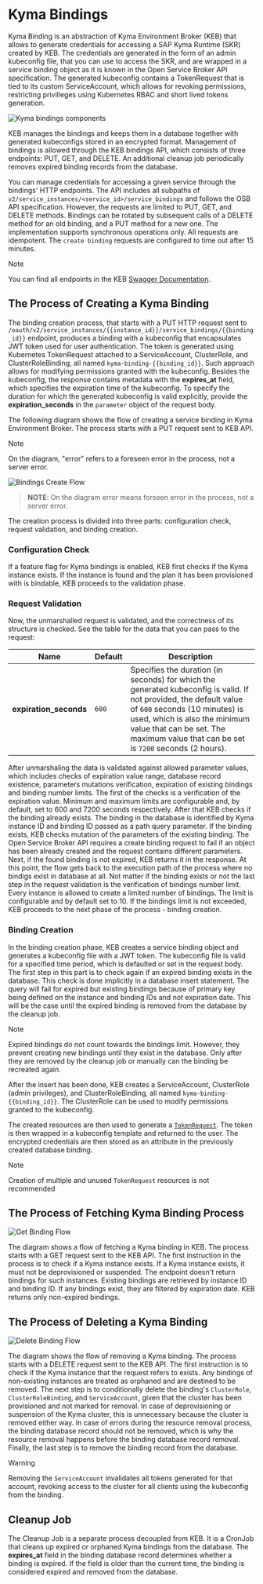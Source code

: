 # Kyma Bindings

Kyma Binding is an abstraction of Kyma Environment Broker (KEB) that allows to generate credentials for accessing a SAP Kyma Runtime (SKR) created by KEB. The credentials are generated in the form of an admin kubeconfig file, that you can use to access the SKR, and are wrapped in a service binding object as it is known in the Open Service Broker API specification. The generated kubeconfig contains a TokenRequest that is tied to its custom ServiceAccount, which allows for revoking permissions, restricting privilleges using Kubernetes RBAC and short lived tokens generation.

![Kyma bindings components](../assets/bindings-general.drawio.svg)

KEB manages the bindings and keeps them in a database together with generated kubeconfigs stored in an encrypted format. Management of bindings is allowed through the KEB bindings API, which consists of three endpoints: PUT, GET, and DELETE. An additional cleanup job periodically removes expired binding records from the database.

You can manage credentials for accessing a given service through the bindings' HTTP endpoints. The API includes all subpaths of `v2/service_instances/<service_id>/service_bindings` and follows the OSB API specification. However, the requests are limited to PUT, GET, and DELETE methods. Bindings can be rotated by subsequent calls of a DELETE method for an old binding, and a PUT method for a new one. The implementation supports synchronous operations only. All requests are idempotent. The `create binding` requests are configured to time out after 15 minutes.

> [!NOTE]
> You can find all endpoints in the KEB [Swagger Documentation](https://kyma-env-broker.cp.stage.kyma.cloud.sap/#/Bindings).

## The Process of Creating a Kyma Binding

The binding creation process, that starts with a PUT HTTP request sent to `/oauth/v2/service_instances/{{instance_id}}/service_bindings/{{binding_id}}` endpoint, produces a binding with a kubeconfig that encapsulates JWT token used for user authentication. The token is generated using Kubernetes TokenRequest attached to a ServiceAccount, ClusterRole, and ClusterRoleBinding, all named `kyma-binding-{{binding_id}}`. Such approach allows for modifying permissions granted with the kubeconfig.
Besides the kubeconfig, the response contains metadata with the **expires_at** field, which specifies the expiration time of the kubeconfig. 
To specify the duration for which the generated kubeconfig is valid explicitly, provide the **expiration_seconds** in the `parameter` object of the request body.


The following diagram shows the flow of creating a service binding in Kyma Environment Broker. The process starts with a PUT request sent to KEB API. 

> [!NOTE] 
> On the diagram, "error" refers to a foreseen error in the process, not a server error.

![Bindings Create Flow](../assets/bindings-create-flow.drawio.svg)

> **NOTE**: On the diagram error means forseen error in the process, not a server error.

The creation process is divided into three parts: configuration check, request validation, and binding creation.

### Configuration Check
If a feature flag for Kyma bindings is enabled, KEB first checks if the Kyma instance exists. If the instance is found and the plan it has been provisioned with is bindable, KEB proceeds to the validation phase.

### Request Validation
Now, the unmarshalled request is validated, and the correctness of its structure is checked. See the table for the data that you can pass to the request:

| Name                   | Default | Description                                                                                                                                                                                                                                                                                                                                                          |
|------------------------|---------|----------------------------------------------------------------------------------------------------------------------------------------------------------------------------------------------------------------------------------------------------------------------------------------------------------------------------------------------------------------------|
| **expiration_seconds** | `600`   | Specifies the duration (in seconds) for which the generated kubeconfig is valid. If not provided, the default value of `600` seconds (10 minutes) is used, which is also the minimum value that can be set. The maximum value that can be set is `7200` seconds (2 hours).                                             |

After unmarshaling the data is validated against allowed parameter values, which includes checks of expiration value range, database record existence, parameters mutations verification, expiration of existing bindings and binding number limits. The first of the checks is a verification of the expiration value. Minimum and maximum limits are configurable and, by default, set to 600 and 7200 seconds respectively. After that KEB checks if the binding already exists. The binding in the database is identified by Kyma instance ID and binding ID passed as a path query parameter. If the binding exists, KEB checks mutation of the parameters of the existing binding. The Open Service Broker API requires a create binding request to fail if an object has been already created and the request contains different parameters. Next, if the found binding is not expired, KEB returns it in the response. At this point, the flow gets back to the execution path of the process where no bindigs exist in database at all. Not matter if the binding exists or not the last step in the request validation is the verification of bindings number limit. Every instance is allowed to create a limited number of bindings. The limit is configurable and by default set to 10. If the bindings limit is not exceeded, KEB proceeds to the next phase of the process - binding creation.  


### Binding Creation

In the binding creation phase, KEB creates a service binding object and generates a kubeconfig file with a JWT token. The kubeconfig file is valid for a specified time period, which is defaulted or set in the request body. The first step in this part is to check again if an expired binding exists in the database. This check is done implicitly in a database insert statement. The query will fail for expired but existing bindings because of primary key being defined on the instance and binding IDs and not expiration date. This will be the case until the expired binding is removed from the database by the cleanup job. 
> [!NOTE]
>  Expired bindings do not count towards the bindings limit. However, they prevent creating new bindings until they exist in the database. Only after they are removed by the cleanup job or manually can the binding be recreated again.

After the insert has been done, KEB creates a ServiceAccount, ClusterRole (admin privileges), and ClusterRoleBinding, all named `kyma-binding-{{binding_id}}`. The ClusterRole can be used to modify permissions granted to the kubeconfig.

The created resources are then used to generate a [`TokenRequest`](https://kubernetes.io/docs/reference/kubernetes-api/authentication-resources/token-request-v1/). The token is then wrapped in a kubeconfig template and returned to the user. The encrypted credentials are then stored as an attribute in the previously created database binding.

> [!NOTE]
>  Creation of multiple and unused `TokenRequest` resources is not recommended


## The Process of Fetching Kyma Binding Process

![Get Binding Flow](../assets/bindings-get-flow.drawio.svg)

The diagram shows a flow of fetching a Kyma binding in KEB. The process starts with a GET request sent to the KEB API. 
The first instruction in the process is to check if a Kyma instance exists. If a Kyma instance exists, it must not be deprovisioned or suspended. 
The endpoint doesn't return bindings for such instances. Existing bindings are retrieved by instance ID and binding ID. If any bindings exist, they are filtered by expiration date. KEB returns only non-expired bindings.

## The Process of Deleting a Kyma Binding

![Delete Binding Flow](../assets/bindings-delete-flow.drawio.svg)

The diagram shows the flow of removing a Kyma binding. The process starts with a DELETE request sent to the KEB API. The first instruction is to check if the Kyma instance that the request refers to exists. 
Any bindings of non-existing instances are treated as orphaned and are destined to be removed. The next step is to conditionally delete the binding's `ClusterRole`, `ClusterRoleBinding`, and `ServiceAccount`, given that the cluster has been provisioned and not marked for removal. In case of deprovisioning or suspension of the Kyma cluster, this is unnecessary because the cluster is removed either way. 
In case of errors during the resource removal process, the binding database record should not be removed, which is why the resource removal happens before the binding database record removal. 
Finally, the last step is to remove the binding record from the database. 

> [!WARNING]
> Removing the `ServiceAccount` invalidates all tokens generated for that account, revoking access to the cluster for all clients using the kubeconfig from the binding.

## Cleanup Job

The Cleanup Job is a separate process decoupled from KEB. It is a CronJob that cleans up expired or orphaned Kyma bindings from the database. The **expires_at** field in the binding database record determines whether a binding is expired. If the field is older than the current time, the binding is considered expired and removed from the database. 
